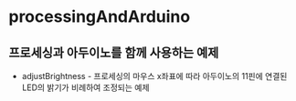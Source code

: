 # processingAndArduino

## 프로세싱과 아두이노를 함께 사용하는 예제  
- adjustBrightness - 프로세싱의 마우스 x좌표에 따라 아두이노의 11핀에 연결된 LED의 밝기가 비례하여 조정되는 예제   
